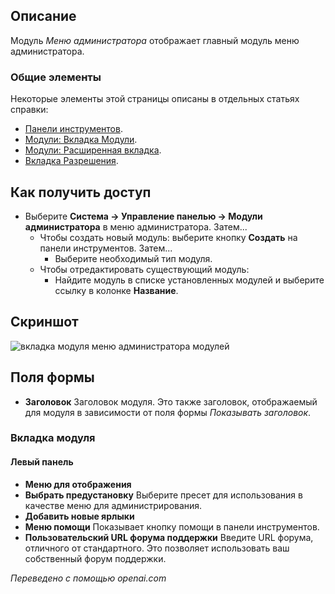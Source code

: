 <!-- Filename: Help4.x:Admin_Modules:_Administrator_Menu / Display title: Модули: Меню администратора  -->

## Описание

Модуль *Меню администратора* отображает главный модуль меню администратора.

### Общие элементы

Некоторые элементы этой страницы описаны в отдельных статьях справки:

* [Панели инструментов](jdocmanual?article=help/common-elements/toolbars).
* [Модули: Вкладка Модули](jdocmanual?article=help/modules/modules-module-tab).
* [Модули: Расширенная вкладка](jdocmanual?article=help/modules/modules-advanced-tab).
* [Вкладка Разрешения](jdocmanual?article=help/common-elements/edit-permissions).

## Как получить доступ

- Выберите **Система → Управление панелью → Модули администратора** в меню администратора. Затем...
  - Чтобы создать новый модуль: выберите кнопку **Создать** на панели инструментов. Затем...
    - Выберите необходимый тип модуля.
  - Чтобы отредактировать существующий модуль:
    - Найдите модуль в списке установленных модулей и выберите
      ссылку в колонке **Название**.

## Скриншот

![вкладка модуля меню администратора модулей](../../../ru/images/modules-admin/modules-administrator-menu-module-tab.png)

## Поля формы

- **Заголовок** Заголовок модуля. Это также заголовок, отображаемый
  для модуля в зависимости от поля формы *Показывать заголовок*.

### Вкладка модуля

#### Левый панель

- **Меню для отображения**
- **Выбрать предустановку** Выберите пресет для использования в качестве меню для администрирования.
- **Добавить новые ярлыки**
- **Меню помощи** Показывает кнопку помощи в панели инструментов.
- **Пользовательский URL форума поддержки** Введите URL форума, отличного от
  стандартного. Это позволяет использовать ваш собственный форум поддержки.

*Переведено с помощью openai.com*

